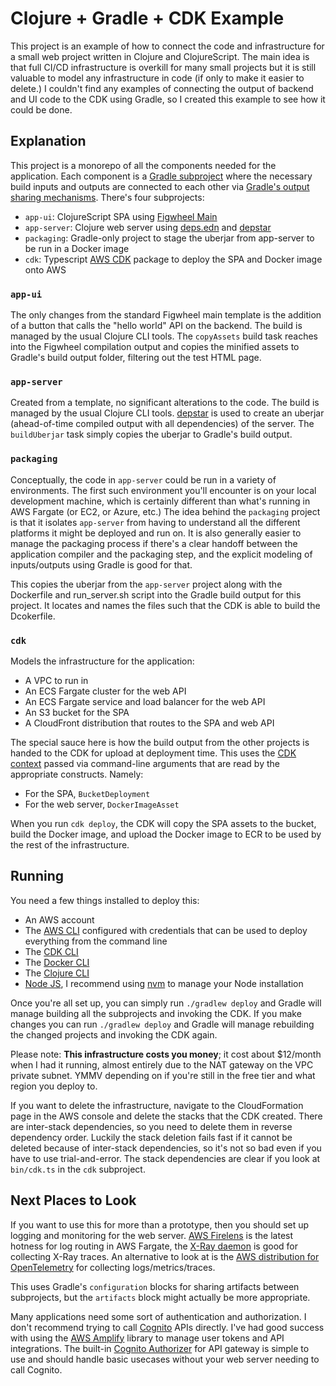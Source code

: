 # Clojure + Gradle + CDK Example

This project is an example of how to connect the code and infrastructure for a
small web project written in Clojure and ClojureScript. The main idea is that
full CI/CD infrastructure is overkill for many small projects but it is still
valuable to model any infrastructure in code (if only to make it easier to 
delete.) I couldn't find any examples of connecting the output of backend
and UI code to the CDK using Gradle, so I created this example to see how it
could be done.

## Explanation

This project is a monorepo of all the components needed for the application.
Each component is a
[Gradle subproject](https://docs.gradle.org/current/userguide/multi_project_builds.html)
where the necessary build inputs and outputs are connected to each other via
[Gradle's output sharing mechanisms](https://docs.gradle.org/current/userguide/cross_project_publications.html#cross_project_publications).
There's four subprojects:
* `app-ui`: ClojureScript SPA using [Figwheel Main](https://figwheel.org/)
* `app-server`: Clojure web server using [deps.edn](https://clojure.org/guides/deps_and_cli) and [depstar](https://github.com/seancorfield/depstar)
* `packaging`: Gradle-only project to stage the uberjar from app-server to be run in a Docker image
* `cdk`: Typescript [AWS CDK](https://aws.amazon.com/cdk/) package to deploy the SPA and Docker image onto AWS

### `app-ui`

The only changes from the standard Figwheel main template is the addition of a
button that calls the "hello world" API on the backend. The build is managed
by the usual Clojure CLI tools. The `copyAssets` build task reaches into the
Figwheel compilation output and copies the minified assets to Gradle's build
output folder, filtering out the test HTML page.

### `app-server`

Created from a template, no significant alterations to the code. The build is
managed by the usual Clojure CLI tools. 
[depstar](https://github.com/seancorfield/depstar) is used to create an uberjar
(ahead-of-time compiled output with all dependencies) of the server. The
`buildUberjar` task simply copies the uberjar to Gradle's build output.

### `packaging`

Conceptually, the code in `app-server` could be run in a variety of
environments. The first such environment you'll encounter is on your local
development machine, which is certainly different than what's running in
AWS Fargate (or EC2, or Azure, etc.) The idea behind the `packaging` project
is that it isolates `app-server` from having to understand all the different
platforms it might be deployed and run on. It is also generally easier to
manage the packaging process if there's a clear handoff between the
application compiler and the packaging step, and the explicit modeling of
inputs/outputs using Gradle is good for that.

This copies the uberjar from the `app-server` project along with the
Dockerfile and run_server.sh script into the Gradle build output for this
project. It locates and names the files such that the CDK is able to build
the Dcokerfile.

### `cdk`

Models the infrastructure for the application:
* A VPC to run in
* An ECS Fargate cluster for the web API
* An ECS Fargate service and load balancer for the web API
* An S3 bucket for the SPA
* A CloudFront distribution that routes to the SPA and web API

The special sauce here is how the build output from the other
projects is handed to the CDK for upload at deployment time. This uses the
[CDK context](https://docs.aws.amazon.com/cdk/latest/guide/context.html) passed
via command-line arguments that are read by the appropriate constructs. Namely:
* For the SPA, `BucketDeployment`
* For the web server, `DockerImageAsset`

When you run `cdk deploy`, the CDK will copy the SPA assets to the bucket,
build the Docker image, and upload the Docker image to ECR to be used by the
rest of the infrastructure.

## Running

You need a few things installed to deploy this:
* An AWS account
* The [AWS CLI](https://aws.amazon.com/cli/) configured with credentials that can be used to deploy everything from the command line
* The [CDK CLI](https://docs.aws.amazon.com/cdk/latest/guide/cli.html)
* The [Docker CLI](https://docs.docker.com/engine/install/)
* The [Clojure CLI](https://clojure.org/guides/getting_started)
* [Node JS](https://nodejs.org/en/), I recommend using [nvm](https://github.com/nvm-sh/nvm) to manage your Node installation

Once you're all set up, you can simply run `./gradlew deploy` and Gradle will
manage building all the subprojects and invoking the CDK. If you make changes
you can run `./gradlew deploy` and Gradle will manage rebuilding the changed
projects and invoking the CDK again.

Please note: **This infrastructure costs you money**; it cost about $12/month when I had it running, almost entirely due to the NAT gateway on the VPC private subnet. YMMV depending on if you're still in the free
tier and what region you deploy to.

If you want to delete the infrastructure, navigate to the CloudFormation page in the AWS console and delete the stacks that the CDK created. There are inter-stack
dependencies, so you need to delete them in reverse
dependency order. Luckily the stack deletion fails fast
if it cannot be deleted because of inter-stack dependencies,
so it's not so bad even if you have to use trial-and-error. The stack dependencies are clear if you
look at `bin/cdk.ts` in the `cdk` subproject.

## Next Places to Look

If you want to use this for more than a prototype, then you should set
up logging and monitoring for the web server. [AWS Firelens](https://aws.amazon.com/about-aws/whats-new/2019/11/aws-launches-firelens-log-router-for-amazon-ecs-and-aws-fargate/) is the latest hotness for log routing in AWS Fargate, the [X-Ray daemon](https://docs.aws.amazon.com/xray/latest/devguide/xray-daemon-ecs.html) is good for collecting X-Ray traces. An alternative to look at
is the [AWS distribution for OpenTelemetry](https://aws.amazon.com/otel/) for collecting logs/metrics/traces.

This uses Gradle's `configuration` blocks for sharing artifacts between
subprojects, but the `artifacts` block might actually be more appropriate.

Many applications need some sort of authentication and authorization.
I don't recommend trying to call [Cognito](https://aws.amazon.com/cognito/)
APIs directly. I've had good success with using the [AWS Amplify](https://github.com/aws-amplify/amplify-js) library to manage user tokens and API integrations. The built-in [Cognito Authorizer](https://docs.aws.amazon.com/apigateway/latest/developerguide/apigateway-integrate-with-cognito.html)
for API gateway is simple to use and should handle basic usecases
without your web server needing to call Cognito.